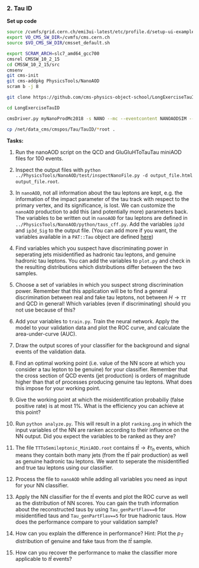 ### 2. Tau ID

**Set up code**
```bash
source /cvmfs/grid.cern.ch/emi3ui-latest/etc/profile.d/setup-ui-example.sh
export VO_CMS_SW_DIR=/cvmfs/cms.cern.ch
source $VO_CMS_SW_DIR/cmsset_default.sh

export SCRAM_ARCH=slc7_amd64_gcc700
cmsrel CMSSW_10_2_15
cd CMSSW_10_2_15/src
cmsenv
git cms-init
git cms-addpkg PhysicsTools/NanoAOD 
scram b -j 8

git clone https://github.com/cms-physics-object-school/LongExerciseTauID

cd LongExerciseTauID

cmsDriver.py myNanoProdMc2018 -s NANO --mc --eventcontent NANOAODSIM --datatier NANOAODSIM  --no_exec  --conditions 102X_upgrade2018_realistic_v19 --era Run2_2018,run2_nanoAOD_102Xv1 --customise_commands="process.add_(cms.Service('InitRootHandlers', EnableIMT = cms.untracked.bool(False)))"

cp /net/data_cms/cmspos/Tau/TauID/*root .

```


**Tasks:**


1. Run the nanoAOD script on the QCD and GluGluHToTauTau miniAOD files for 100 events.

2. Inspect the output files with `python ../PhysicsTools/NanoAOD/test/inspectNanoFile.py -d output_file.html output_file.root`.

3. In `nanoAOD`, not all information about the tau leptons are kept, e.g. the information of the impact parameter of the tau track with respect to the primary vertex, and its significance, is lost. We can customize the `nanoAOD` production to add this (and potentially more) parameters back. The variables to be written out in `nanoAOD` for tau leptons are defined in `../PhysicsTools/NanoAOD/python/taus_cff.py`. Add the variables `ip3d` and `ip3d_Sig` to the output file. (You can add more if you want, the variables available in a `PAT::Tau` object are defined [here](https://github.com/cms-sw/cmssw/blob/CMSSW_10_2_X/DataFormats/PatCandidates/interface/Tau.h))

4. Find variables which you suspect have discriminating power in seperating jets misidentified as hadronic tau leptons, and genuine hadronic tau leptons. You can add the variables to `plot.py` and check in the resulting distributions which distributions differ between the two samples.

5. Choose a set of variables in which you suspect strong discrimination power. Remember that this application will be to find a general discrimination between real and fake tau leptons, not between $H\rightarrow\tau\tau$ and QCD in general! Which variables (even if discriminating) should you not use because of this?

6. Add your variables to `train.py`. Train the neural network. Apply the model to your validation data and plot the ROC curve, and calculate the area-under-curve (AUC). 

7. Draw the output scores of your classifier for the background and signal events of the validation data.

8. Find an optimal working point (i.e. value of the NN score at which you consider a tau lepton to be genuine) for your classifier. Remember that the cross section of QCD events (jet production) is orders of magnitude higher than that of processes producing genuine tau leptons. What does this impose for your working point.

9. Give the working point at which the misidentification probabiliy (false positive rate) is at most 1%. What is the efficiency you can achieve at this point?

10. Run `python analyze.py`. This will result in a plot `ranking.png` in which the input variables of the NN are ranken according to their influence on the NN output. Did you expect the variables to be ranked as they are?

11. The file `TTToSemileptonic_MiniAOD.root` contains $t\bar{t}\rightarrow \ell \tau_{h}$ events, which means they contain both many jets (from the $t\bar{t}$ pair production) as well as genuine hadronic tau leptons. We want to seperate the misidentified and true tau leptons using our classifier.

12. Process the file to `nanoAOD` while adding all variables you need as input for your NN classifier. 

13. Apply the NN classifier for the $t\bar{t}$ events and plot the ROC curve as well as the distribution of NN scores. You can gain the truth information about the reconstructed taus by using `Tau_genPartFlav==0` for misidentified taus and `Tau_genPartFlav==5` for true hadronic taus. How does the performance compare to your validation sample?

14. How can you explain the difference in performance? Hint: Plot the $p_{T}$ distribution of genuine and fake taus from the $t\bar{t}$ sample.

15. How can you recover the performance to make the classifier more applicable to $t\bar{t}$ events?

